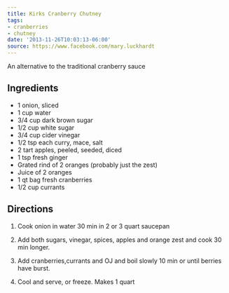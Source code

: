 ```yaml
---
title: Kirks Cranberry Chutney
tags:
- cranberries
- chutney
date: '2013-11-26T10:03:13-06:00'
source: https://www.facebook.com/mary.luckhardt
---
```

An alternative to the traditional cranberry sauce



## Ingredients

* 1 onion, sliced
* 1 cup water
* 3/4 cup dark brown sugar
* 1/2 cup white sugar
* 3/4 cup cider vinegar
* 1/2 tsp each curry, mace, salt
* 2 tart apples, peeled, seeded, diced
* 1 tsp fresh ginger
* Grated rind of 2 oranges (probably just the zest)
* Juice of 2 oranges
* 1 qt bag fresh cranberries
* 1/2 cup currants



## Directions

1.  Cook onion in water 30 min in 2 or 3 quart saucepan 

1.  Add both sugars, vinegar, spices, apples and orange zest and cook 30 min longer. 

1.  Add cranberries,currants and OJ and boil slowly 10 min or until berries have burst. 

1.  Cool and serve, or freeze. Makes 1 quart
